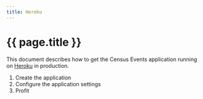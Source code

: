 ```yaml
---
title: Heroku
---
```


# {{ page.title }}

This document describes how to get the Census Events application running on
[Heroku](https://www.heroku.com) in production.

1. Create the application
1. Configure the application settings
1. Profit
